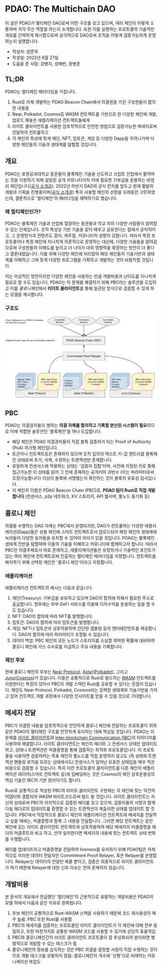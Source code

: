 # PDAO: The Multichain DAO

이 글은 PDAO가 멀티체인 DAO로써 어떤 구조를 갖고 있으며,
여러 체인이 어떻게 소통하며 각각 무슨 역할을 하는지 소개합니다.
또한 이를 실행하는 프로토콜의 기술적인 개요를 간략하게 제시함으로써
궁극적으로 DAO로써 조직을 어떻게 검증가능하게 운영하는지 설명합니다.

- 작성자: 양준하
- 작성일: 2022년 6월 27일
- 도움을 준 사람: 강병지, 성해빈, 윤병준

## TL;DR
PDAO는 멀티체인 패러다임을 가집니다.
1. Rust로 자체 개발하는 PDAO Beacon Chain에서 의결권을 가진 구성원들이 합의한 내용을
2. Near, Polkadot, Cosmos등 WASM 컨트랙트를 기반으로 한 다양한 체인에 개발, 업로드 해놓은 애플리케이션 컨트랙트들에게
3. 라이트 클라이언트를 사용한 암호학적으로 안전한 방법으로 검증가능한 메세지로써 전달하여 컨트롤하고
4. 각 체인의 특성에 맞게 재단, NFT, 밈토큰, 게임 등 다양한 Dapp을 꾸려나가며 다양한 체인들의 기술과 생태계를 탐험할 것입니다.

## 개요

PDAO는 포항공과대학교 동문들이 블록체인 기술을 선도하고 크립토 산업에서 활약하는 것을 지원하기 위해
설립된 공개 커뮤니티이자 이에 필요한 기부금을 운용하는 비영리 재단입니다([공식 소개글](https://github.com/postech-dao/pdao/blob/main/README.md)).
2022년 하반기 DAO의 공식 런치를 앞두고 현재 활발히 개발과 기획을 진행중이며([공식 소개글](https://github.com/postech-dao/pdao/blob/main/project-launch-orientation.md))
특히 사용할 체인의 선정을 오래동안 고민하였는데, 결론적으로 '멀티체인'의 패러다임을 채택하기로 했습니다.

### 왜 멀티체인인가?
PDAO는 블록체인 기술과 산업에 열광하는 동문들과 학교 외의 다양한 사람들이 참여할 수 있는 단체입니다.
조직 특성상 기반 기술을 같이 배우고 공유한다는 점에서 공익적이고, 그 운영방식과 컨텐츠도 흥미, 캐주얼, 커뮤니티적 성향이 강합니다.
따라서 특정 프로토콜이나 특정 체인에 지나치게 의존적으로 운영하는 대신에,
다양한 기술들을 알아감으로써 구성원들의 이해도를 높이고 더 나아가 대외 영향력을 확장하는 방안이 더 좋다고 결론내렸습니다.
이를 위해 다양한 체인에 자리잡아 해당 체인들의 기술기반과 생태계를 이해하고 그에 맞게 다양한 프로그램을 기획하고 개발하는 것이 바람직할 것입니다.

이는 이상적인 방안이지만 다양한 체인을 사용하는 만큼 개발비용과 난이도를 지나치게 필요로 할 수도 있습니다.
PDAO는 이 문제를 해결하기 위해 *PBC*라는 솔루션을 도입하고 이를 *콜로니체인*에서 **라이트 클라이언트**를 통해 일관된 방식으로 검증할 수 있게 하는 모델을 제시합니다.

### 구조도
<img src="./multichain.PNG" alt="overview" width="800"/>

## PBC
PDAO는 의결권자들이 행하는 **의결 자체를 합의하고 기록할 분산된 시스템이 필요**하므로 이에 적합한 솔루션인 '블록체인'을 하나 도입합니다.
- 해당 체인은 PDAO 의결권자들이 직접 블록 검증자가 되는 Proof of Authority (PoA) 허가형 체인입니다.
- 토큰이나 컨트랙트등은 존재하지 않으며 오직 임의의 텍스트 키-값 엔트리를 블록체인 상태로써 추가, 삭제, 수정하는 트랜잭션만 존재합니다.
- 유일하게 컨센서스에 작용하는 상태는 '검증자 집합'이며, 사전에 지정된 키로 통해 접근가능한 이 상태를 읽어 그 안에 존재하는 공개키의 과반수 (이는 파라미터로써 조정가능합니다) 이상이 블록에 서명했는지 확인하는 것이 블록의 유효성 검사입니다.
- 이 체인의 이름은 PDAO Beacon Chain (PBC)로, **PDAO 팀이 Rust로 직접 개발합니다** (컨센서스, p2p 네트워크, KV 스토리지, API 웹서버, 풀노드 동기화 등)

## 콜로니 체인
의결을 수행하는 DAO 자체는 PBC에서 운영되지만, DAO가 컨트롤하는 다양한 애플리케이션(Dapp)들은
상용 체인에 스마트 컨트랙트로서 업로드되어 해당 체인의 생태계에 녹아들어 다양한 유저들을 유치할 수 있어야 의미가 있을 것입니다.
PDAO는 블록체인 생태계 전반을 탐험하며 이들의 기술을 이해하고 커뮤니티에 함께하고자 합니다.
따라서 PBC만 의결주체로서 따로 존재하고, 애플리케이션들은 유망하거나 기술적인 포인트가 있는 여러 체인에 컨트랙트로써 진출하는 멀티체인 패러다임을 지향합니다.
컨트랙트를 배치하기 위해 선택된 체인은 '콜로니 체인'이라고 지칭합니다.

### 애플리케이션
애플리케이션 컨트랙트의 예시는 다음과 같습니다.
1. 재단(Treasury): 기부금을 보유하고 있으며 DAO의 합의에 의해서 필요한 주소로 출금합니다. 향후에는 외부 DeFi 서비스를 이용해 이자수익을 운용하는 일을 할 수도 있습니다.
2. NFT: DAO의 합의에 따라 NFT를 발행합니다.
3. 밈토큰: DAO의 합의에 따라 밈토큰을 발행합니다.
4. 게임: NFT나 밈토큰과 상호작용하여 간단한 겜블링 등의 엔터테인먼트를 제공합니다. DAO의 합의에 따라 파라미터가 조정될 수 있습니다.
5. 데이터 백업: PBC 체인의 모든 노드가 스토리지를 소실할 희박한 확률에 대비하여 콜로니 체인에 가스 수수료를 지급하고 주요 내용을 기록합니다.

### 체인 후보
현재 콜로니 체인의 후보는 [Near Protocol](https://near.org/), [Astar](https://astar.network/)([Polkadot](https://polkadot.network/)), 그리고 [Juno](https://www.junonetwork.io/)([Cosmos](https://cosmos.network/))가 있습니다.
이들은 공통적으로 Rust로 빌드하는 [WASM](https://webassembly.org/) 컨트랙트를 지원한다는 특징이 있어서 PBC의 개발 스택인 Rust를 공유할 수 있다는 장점이 있습니다.
체인도 Near Protocol, Polkadot, Cosmos라는 강력한 생태계와 기술기반을 가지고 있어 컨트랙트 개발 과정에서 다양한 인사이트를 얻을 수 있을 것으로 기대합니다.

## 메세지 전달
PBC가 의결한 내용을 암호학적으로 안전하게 콜로니 체인에 전달하는 프로토콜이 위와 같은 PDAO의 멀티체인 구조를 안전하게 유지하는 데에 핵심일 것입니다.
PDAO는 이 문제를 [라이트 클라이언트](https://medium.com/codechain/blockchain-light-client-1171dfa1269a)와 [Inter-blockchain Communication (IBC)](https://github.com/cosmos/ibc)의 아이디어를 사용하여 해결합니다.
라이트 클라이언트는 체인의 헤더와 그 컨센서스 상태만 업데이트하고, 상태나 트랜잭션은 머클증명을 통해 검증하는 최적화 프로토콜입니다.
이 프로토콜을 사용하면 검증하려는 목표 체인의 풀노드를 직접 운영하지 않고도 (즉 상태와 트랜잭션 핸들링 로직을 모르는 상태에서도) 컨센서스가 일어난 유효한 상태임을 매우 적은 비용으로 검증할 수 있습니다.
특히 이런 프로토콜의 클라이언트를 다른 체인의 애플리케이션 레이어(스마트 컨트랙트 등)에 임베딩하는 것은
Cosmos의 체인 상호운용성의 핵심 기술인 IBC의 기본 원리이기도 합니다.

Rust로 공통적으로 작성된 PBC의 라이트 클라이언트 구현체는 각 체인에 맞는 약간의 어댑터와 결합되어 WASM 바이트코드로써 빌드 될 것입니다.
라이트 클라이언트는 자신의 상태로써 PBC의 마지막으로 검증된 헤더를 갖고 있으며, 검증자들의 서명과 함께 다음 헤더로의 업데이트를 증명할 수 있는 트랜잭션이 제출되면 상태를 업데이트 할 것입니다.
PBC에서 직접적으로 콜로니 체인의 애플리케이션 컨트랙트에 메세지를 전달하고 싶을 때에는, 머클증명과 함께 그 내용을 전달합니다.
그러면 해당 컨트랙트는 같은 체인에 있는 라이트 클라이언트 컨트랙트와 상호작용하여 해당 메세지의 머클증명을 헤더의 머클루트와 비교 하고,
만약 일치한다면 메세지의 내용에 맞는 컨트랙트 상태 변화를 수행합니다.

헤더를 업데이트하고 머클증명을 전달하여 liveness를 유지하기 위해 PDAO팀은 자체적으로 이러한 데이터 전달자인 Commitment Proof Relayer, 혹은 Relayer를 운영합니다.
Relayer는 데이터의 전달만 해줄 뿐이고, 검증은 최종적으로 라이트 클라이언트가 하기 때문에 Relayer에 대한 신뢰 이슈는 전혀 존재하지 않습니다.

## 개발비용
본 문서의 개요에서 언급했던 '멀티체인'이 근본적으로 유발하는 개발비용은 PDAO의 모델 하에서 다음과 같은 이유로 완화됩니다.
1. 후보 체인이 공통적으로 Rust-WASM 스택을 사용하기 때문에 코드 재사용성이 매우 높음. PBC 또한 Rust를 사용함
2. PBC의 메세지를 검증하는 프로토콜인 라이트 클라이언트가 각 체인에 대해 전부 동일하고, 또한 마찬가지로 공통된 WASM 코드를 사용할 수 있기에 상당히 효율적임
3. PBC와 콜로니체인간의 라이트 클라이언트 프로토콜이 잘 추상화되어 분리되면 병렬적으로 개발할 수 있는 태스크가 됨
4. 콜로니체인의 정보를 습득하는 것은 PBC 의결을 결정할 사람이 직접 수행하는 것이므로 개발 태스크를 유발하지 않음: 콜로니체인의 개수에 '선형'으로 비례하는 커뮤니케이션 복잡도
